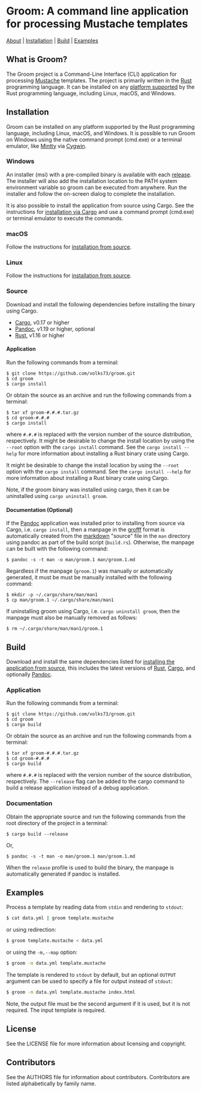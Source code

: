 # Groom: A command line application for processing Mustache templates

[About](#what-is-groom) | [Installation](#installation) | [Build](#build) | [Examples](#examples)  

## What is Groom?

The Groom project is a Command-Line Interface (CLI) application for processing [Mustache](https://mustache.github.io/) templates. The project is primarily written in the [Rust](http://www.rust-lang.org) programming language. It can be installed on any [platform supported](https://forge.rust-lang.org/platform-support.html) by the Rust programming language, including Linux, macOS, and Windows. 

## Installation

Groom can be installed on any platform supported by the Rust programming language, including Linux, macOS, and Windows. It is possible to run Groom on Windows using the native command prompt (cmd.exe) or a terminal emulator, like [Mintty](https://mintty.github.io/) via [Cygwin](https://www.cygwin.com/).

### Windows

An installer (msi) with a pre-compiled binary is available with each [release](https://github.com/volks73/groom/releases). The installer will also add the installation location to the PATH system environment variable so groom can be executed from anywhere. Run the installer and follow the on-screen dialog to complete the installation.

It is also possible to install the application from source using Cargo. See the instructions for [installation via Cargo](#source) and use a command prompt (cmd.exe) or terminal emulator to execute the commands.

### macOS

Follow the instructions for [installation from source](#source).

### Linux

Follow the instructions for [installation from source](#source).

### Source

Download and install the following dependencies before installing the binary using Cargo.

- [Cargo](https://crates.io/), v0.17 or higher
- [Pandoc](http://pandoc.org), v1.19 or higher, optional
- [Rust](https://www.rust-lang.org/), v1.16 or higher

#### Application

Run the following commands from a terminal:

    $ git clone https://github.com/volks73/groom.git
    $ cd groom
    $ cargo install

Or obtain the source as an archive and run the following commands from a terminal:

    $ tar xf groom-#.#.#.tar.gz
    $ cd groom-#.#.#
    $ cargo install

where `#.#.#` is replaced with the version number of the source distribution, respectively. It might be desirable to change the install location by using the `--root` option with the `cargo install` command. See the `cargo install --help` for more information about installing a Rust binary crate using Cargo.

It might be desirable to change the install location by using the `--root` option with the `cargo install` command. See the `cargo install --help` for more information about installing a Rust binary crate using Cargo.

Note, if the groom binary was installed using cargo, then it can be uninstalled using `cargo uninstall groom`.

#### Documentation (Optional)

If the [Pandoc](http://pandoc.org) application was installed prior to installing from source via Cargo, i.e. `cargo install`, then a manpage in the [grofff](https://www.gnu.org/software/groff/) format is automatically created from the [markdown](http://pandoc.org/MANUAL.html#pandocs-markdown) "source" file in the `man` directory using pandoc as part of the build script (`build.rs`). Otherwise, the manpage can be built with the following command:

    $ pandoc -s -t man -o man/groom.1 man/groom.1.md 

Regardless if the manpage (`groom.1`) was manually or automatically generated, it must be must be manually installed with the following command:

    $ mkdir -p ~/.cargo/share/man/man1
    $ cp man/groom.1 ~/.cargo/share/man/man1

If uninstalling groom using Cargo, i.e. `cargo uninstall groom`, then the manpage must also be manually removed as follows:

    $ rm ~/.cargo/share/man/man1/groom.1

## Build

Download and install the same dependencies listed for [installing the application from source](#source), this includes the latest versions of [Rust](https://www.rust-lang.org), [Cargo](https://crates.io), and optionally [Pandoc](http://pandoc.org). 

### Application

Run the following commands from a terminal:

    $ git clone https://github.com/volks73/groom.git
    $ cd groom
    $ cargo build

Or obtain the source as an archive and run the following commands from a terminal:

    $ tar xf groom-#.#.#.tar.gz
    $ cd groom-#.#.#
    $ cargo build

where `#.#.#` is replaced with the version number of the source distribution, respectively. The `--release` flag can be added to the cargo command to build a release application instead of a debug application. 

### Documentation

Obtain the appropriate source and run the following commands from the root directory of the project in a terminal:

    $ cargo build --release

Or,

    $ pandoc -s -t man -o man/groom.1 man/groom.1.md

When the `release` profile is used to build the binary, the manpage is automatically generated if pandoc is installed.

## Examples

Process a template by reading data from `stdin` and rendering to `stdout`:

```bash
$ cat data.yml | groom template.mustache
```

or using redirection:

```bash
$ groom template.mustache < data.yml
```

or using the `-m,--map` option:

```bash
$ groom -m data.yml template.mustache
```

The template is rendered to `stdout` by default, but an optional `OUTPUT` argument can be used to specify a file for output instead of `stdout`:

```bash
$ groom -m data.yml template.mustache index.html
```

Note, the output file must be the second argument if it is used, but it is not required. The input template is required.

## License

See the LICENSE file for more information about licensing and copyright.

## Contributors

See the AUTHORS file for information about contributors. Contributors are listed alphabetically by family name.

